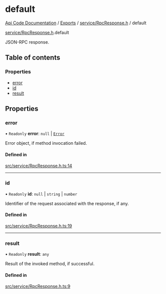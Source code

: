 # default
 
[Api Code Documentation](../README.md) / [Exports](../modules.md) / [service/RpcResponse.h](../modules/service_RpcResponse_h.md) / default

[service/RpcResponse.h](../modules/service_RpcResponse_h.md).default

JSON-RPC response.

## Table of contents

### Properties

- [error](service_RpcResponse_h.default.md#error)
- [id](service_RpcResponse_h.default.md#id)
- [result](service_RpcResponse_h.default.md#result)

## Properties

### error

• `Readonly` **error**: ``null`` \| [`Error`](service_RpcResponse_h.Error.md)

Error object, if method invocation failed.

#### Defined in

[src/service/RpcResponse.h.ts:14](https://github.com/openkfw/TruBudget/blob/a06c11b/api/src/service/RpcResponse.h.ts#L14)

___

### id

• `Readonly` **id**: ``null`` \| `string` \| `number`

Identifier of the request associated with the response, if any.

#### Defined in

[src/service/RpcResponse.h.ts:19](https://github.com/openkfw/TruBudget/blob/a06c11b/api/src/service/RpcResponse.h.ts#L19)

___

### result

• `Readonly` **result**: `any`

Result of the invoked method, if successful.

#### Defined in

[src/service/RpcResponse.h.ts:9](https://github.com/openkfw/TruBudget/blob/a06c11b/api/src/service/RpcResponse.h.ts#L9)
